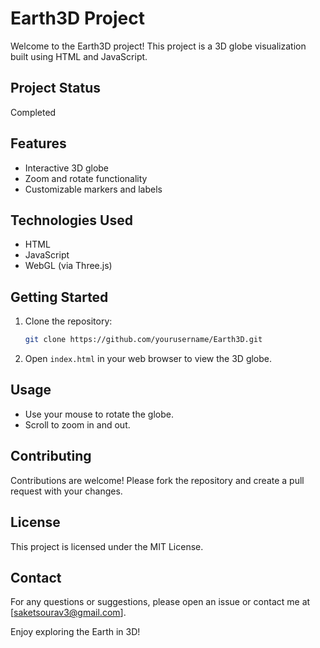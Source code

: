 # Earth3D Project

Welcome to the Earth3D project! This project is a 3D globe visualization built using HTML and JavaScript.
## Project Status

Completed
## Features

- Interactive 3D globe
- Zoom and rotate functionality
- Customizable markers and labels

## Technologies Used

- HTML
- JavaScript
- WebGL (via Three.js)

## Getting Started

1. Clone the repository:
    ```sh
    git clone https://github.com/yourusername/Earth3D.git
    ```

3. Open `index.html` in your web browser to view the 3D globe.

## Usage

- Use your mouse to rotate the globe.
- Scroll to zoom in and out.

## Contributing

Contributions are welcome! Please fork the repository and create a pull request with your changes.

## License

This project is licensed under the MIT License.

## Contact

For any questions or suggestions, please open an issue or contact me at [saketsourav3@gmail.com].

Enjoy exploring the Earth in 3D!
